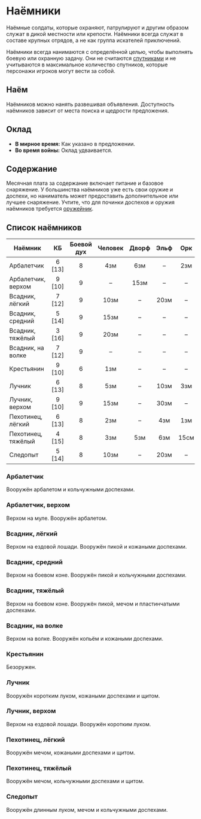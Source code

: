 # Наёмники

Наёмные солдаты, которые охраняют, патрулируют и другим образом служат в дикой местности или крепости. Наёмники всегда служат в составе крупных отрядов, а не как группа искателей приключений.

Наёмники всегда нанимаются с определённой целью, чтобы выполнять боевую или охранную задачу. Они не считаются [спутниками](retainers.md) и не учитываются в максимальное количество спутников, которые персонажи игроков могут вести за собой.

## Наём

Наёмников можно нанять развешивая объявления. Доступность наёмников зависит от места поиска и щедрости предложения.

## Оклад

- **В мирное время:** Как указано в предложении.
- **Во время войны:** Оклад удваивается.

## Содержание

Месячная плата за содержание включает питание и базовое снаряжение. У большинства наёмников уже есть свои оружие и доспехи, но наниматель может предоставить дополнительное или лучшее снаряжение. Учтите, что для починки доспехов и оружия наёмников требуется [оружейник](specialists.md#oruzheinik).

## Список наёмников

| Наёмник            |   КБ   | Боевой дух | Человек | Дворф | Эльф | Орк  | Гоблин |
| ------------------ | :----: | :--------: | :-----: | :---: | :--: | :--: | :----: |
| Арбалетчик         | 6 [13] |     8      |   4зм   |  6зм  |  –   | 2зм  |   –    |
| Арбалетчик, верхом | 9 [10] |     9      |    –    | 15зм  |  –   |  –   |   –    |
| Всадник, лёгкий    | 7 [12] |     9      |  10зм   |   –   | 20зм |  –   |   –    |
| Всадник, средний   | 5 [14] |     9      |  15зм   |   –   |  –   |  –   |   –    |
| Всадник, тяжёлый   | 3 [16] |     9      |  20зм   |   –   |  –   |  –   |   –    |
| Всадник, на волке  | 7 [12] |     9      |    –    |   –   |  –   |  –   |  5зм   |
| Крестьянин         | 9 [10] |     6      |   1зм   |   –   |  –   |  –   |   –    |
| Лучник             | 6 [13] |     8      |   5зм   |   –   | 10зм | 3зм  |  2зм   |
| Лучник, верхом     | 9 [10] |     9      |  15зм   |   –   | 30зм |  –   |   –    |
| Пехотинец, лёгкий  | 6 [13] |     8      |   2зм   |   –   | 4зм  | 1зм  |  5см   |
| Пехотинец, тяжёлый | 4 [15] |     8      |   3зм   |  5зм  | 6зм  | 15см |   –    |
| Следопыт           | 5 [14] |     8      |  10зм   |   –   | 20зм |  –   |   –    |

### Арбалетчик

Вооружён арбалетом и кольчужными доспехами.

### Арбалетчик, верхом

Верхом на муле. Вооружён арбалетом.

### Всадник, лёгкий

Верхом на ездовой лошади. Вооружён пикой и кожаными доспехами.

### Всадник, средний

Верхом на боевом коне. Вооружён пикой и кольчужными доспехами.

### Всадник, тяжёлый

Верхом на боевом коне. Вооружён пикой, мечом и пластинчатыми доспехами.

### Всадник, на волке

Верхом на волке. Вооружён копьём и кожаными доспехами.

### Крестьянин

Безоружен.

### Лучник

Вооружён коротким луком, кожаными доспехами и щитом.

### Лучник, верхом

Верхом на ездовой лошади. Вооружён коротким луком.

### Пехотинец, лёгкий

Вооружён мечом, кожаными доспехами и щитом.

### Пехотинец, тяжёлый

Вооружён мечом, кольчужными доспехами и щитом.

### Следопыт

Вооружён длинным луком, мечом и кольчужными доспехами.
